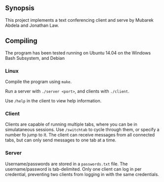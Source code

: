 ## Synopsis

This project implements a text conferencing client and serve by Mubarek Abdela and Jonathan Law. 

## Compiling
The program has been tested running on Ubuntu 14.04 on the Windows Bash Subsystem, and Debian

### Linux
Compile the program using `make`.

Run a server with `./server <port>`, and clients with `./client`.

Use `/help` in the client to view help information.

### Client
Clients are capable of running multiple tabs, where you can be in simulataneous sessions. Use `/switchtab` to cycle through them, or specify a number fo jump to it. The client can receive messages from all connected tabs, but can only send messages to one tab at a time. 

### Server
Username/passwords are stored in a `passwords.txt` file. The username/password is tab-delimited. Only one client can log in per credential, preventing two clients from logging in with the same credentials. 